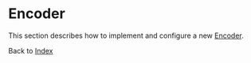 # Encoder

This section describes how to implement and configure a new [Encoder](../src/main/java/org/n52/iceland/coding/encode/Encoder.java).

Back to [Index](Index.md)